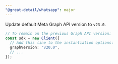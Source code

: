```yaml
---
"@great-detail/whatsapp": major
---
```


Update default Meta Graph API version to `v23.0`.

```ts
// To remain on the previous Graph API version:
const sdk = new Client({
  // Add this line to the instantiation options:
  graphVersion: "v20.0",
  // ...
});
```
